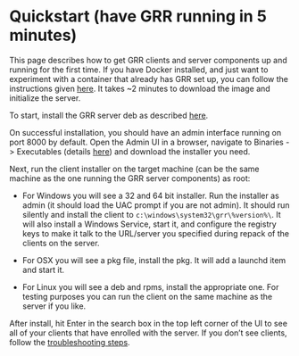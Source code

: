# Quickstart (have GRR running in 5 minutes)

This page describes how to get GRR clients and server components up and
running for the first time. If you have Docker installed, and just want to
experiment with a container that already has GRR set up, you can follow
the instructions given [here](installing-grr-server/via-docker.md). It takes
~2 minutes to download the image and initialize the server.

To start, install the GRR server deb as described
[here](installing-grr-server/from-release-deb.md).

On successful installation, you should have an admin interface running on port
8000 by default. Open the Admin UI in a browser, navigate to
Binaries -> Executables
(details [here](deploying-grr-clients/overview.md)) and download the installer
you need.

Next, run the client installer on the target machine (can be the same machine
as the one running the GRR server components) as root:

* For Windows you will see a 32 and 64 bit installer. Run the installer as
admin (it should load the UAC prompt if you are not admin). It should run
silently and install the client to `c:\windows\system32\grr\%version%\`. It
will also install a Windows Service, start it, and configure the registry keys
to make it talk to the URL/server you specified during repack of the clients on
the server.

* For OSX you will see a pkg file, install the pkg. It will add a launchd item
and start it.

* For Linux you will see a deb and rpms, install the appropriate one. For
testing purposes you can run the client on the same machine as the server if
you like.

After install, hit Enter in the search box in the top left corner of the UI to
see all of your clients that have enrolled with the server. If you don’t see
clients, follow the
[troubleshooting steps](deploying-grr-clients/troubleshooting.md).
